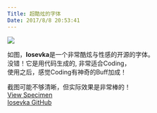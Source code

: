 ```yaml
---
Title: 超酷炫的字体
Date: 2017/8/8 20:53:41
---
```


![](http://imglf.nosdn.127.net/img/UUcvQWZBZk9URHhpYitWU1daWjRPVitUdXJSWFZHZ3h2S2ZOd1NoZGZ4SjhUSEx2ZUdNaDJRPT0.png?imageView&thumbnail=500x0&quality=96&stripmeta=0&type=jpg)  

如图，**Iosevka**是一个非常酷炫与性感的开源的字体。  
没错！它是用代码生成的, 非常适合Coding，  
使用之后，感觉Coding有神奇的Buff加成！ 

截图可能不够清晰，但实际效果是非常棒的！  
[View Specimen](https://be5invis.github.io/Iosevka/specimen.html)  
[Iosevka GitHub](https://github.com/be5invis/Iosevka)